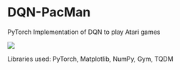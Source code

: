 # DQN-PacMan
PyTorch Implementation of DQN to play Atari games

<img src="https://www.freeiconspng.com/thumbs/pacman-png/pacman-png-18.png">


Libraries used: PyTorch, Matplotlib, NumPy, Gym, TQDM


